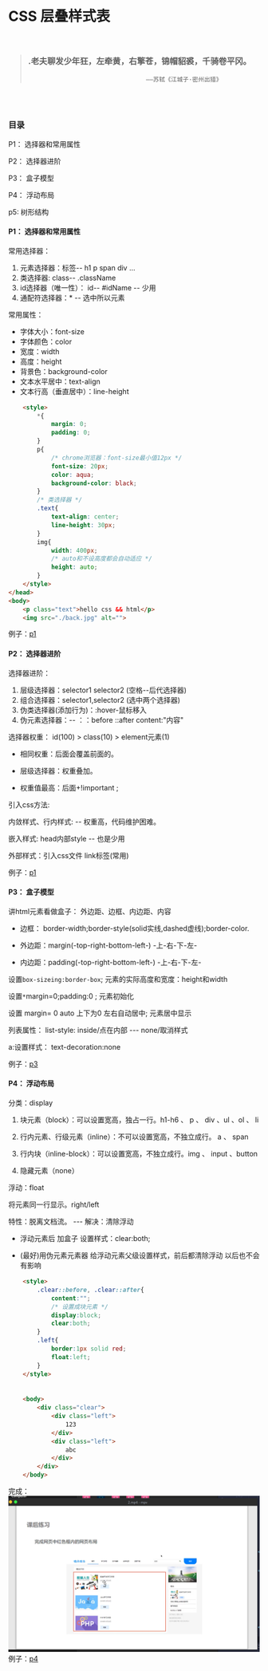 # CSS 层叠样式表
<br>

> ### .老夫聊发少年狂，左牵黄，右擎苍，锦帽貂裘，千骑卷平冈。
>                                      ——苏轼《江城子·密州出猎》
<br>
<br>

### 目录

P1： 选择器和常用属性

P2： 选择器进阶

P3： 盒子模型

P4： 浮动布局

p5:  树形结构

#### P1： 选择器和常用属性

常用选择器：
1. 元素选择器：标签--  h1 p span div ...
2. 类选择器: class-- .className
3. id选择器（唯一性）： id-- #idName -- 少用
4. 通配符选择器：* -- 选中所以元素

常用属性：
* 字体大小：font-size
* 字体颜色：color
* 宽度：width
* 高度：height
* 背景色：background-color
* 文本水平居中：text-align
* 文本行高（垂直居中）：line-height

```html
    <style>
        *{
            margin: 0;
            padding: 0;
        }
        p{
            /* chrome浏览器：font-size最小值12px */
            font-size: 20px;
            color: aqua;
            background-color: black;
        }
        /* 类选择器 */
        .text{
            text-align: center;
            line-height: 30px;
        }
        img{
            width: 400px;
            /* auto和不设高度都会自动适应 */
            height: auto;
        }
    </style>
</head>
<body>
    <p class="text">hello css && html</p>
    <img src="./back.jpg" alt="">
```

例子：[p1](code/p1.html)

#### P2： 选择器进阶

选择器进阶：
1. 层级选择器：selector1 selector2 (空格--后代选择器)
2. 组合选择器：selector1,selector2 (选中两个选择器)
3. 伪类选择器(添加行为)：:hover-鼠标移入
4. 伪元素选择器：-- ：：before  ::after  content:"内容"


选择器权重：
id(100) > class(10) > element元素(1)

* 相同权重：后面会覆盖前面的。

* 层级选择器：权重叠加。 

* 权重值最高：后面+!important ;

引入css方法:

内敛样式、行内样式:  -- 权重高，代码维护困难。

嵌入样式: head内部style -- 也是少用

外部样式：引入css文件   link标签(常用)

例子：[p1](code/p2.html)

#### P3： 盒子模型

讲html元素看做盒子： 外边距、边框、内边距、内容

* 边框： border-width;border-style(solid实线,dashed虚线);border-color.

* 外边距：margin(-top-right-bottom-left-) -上-右-下-左-

* 内边距：padding(-top-right-bottom-left-) -上-右-下-左-

设置`box-sizeing:border-box`; 元素的实际高度和宽度：height和width

设置`*`margin=0;padding:0 ; 元素初始化

设置 margin= 0 auto 上下为0 左右自动居中; 元素居中显示

列表属性：
list-style: inside/点在内部 --- none/取消样式

a:设置样式： text-decoration:none

例子：[p3](code/p3.html)

#### P4： 浮动布局

分类：display

1. 块元素（block）：可以设置宽高，独占一行。h1-h6 、 p 、 div 、ul 、ol 、 li 

2. 行内元素、行级元素（inline）：不可以设置宽高，不独立成行。 a 、 span

3. 行内块（inline-block）：可以设置宽高，不独立成行。img 、 input 、button

4. 隐藏元素（none）

浮动：float

将元素同一行显示。right/left

特性：脱离文档流。 --- 解决：清除浮动

* 浮动元素后  加盒子  设置样式：clear:both;

* (最好)用伪元素元素器 给浮动元素父级设置样式，前后都清除浮动 以后也不会有影响

```html
    <style>
        .clear::before, .clear::after{
            content:"";
            /* 设置成块元素 */
            display:block;
            clear:both;
        }
        .left{
            border:1px solid red;
            float:left;
        }
    </style>


    <body>
        <div class="clear">
            <div class="left">
                123
            </div>
            <div class="left">
                abc
            </div>
        </div>
    </body>
```

完成：
![课后练习](code/lianxi.png)
例子：[p4](code/p4/p4.html)
